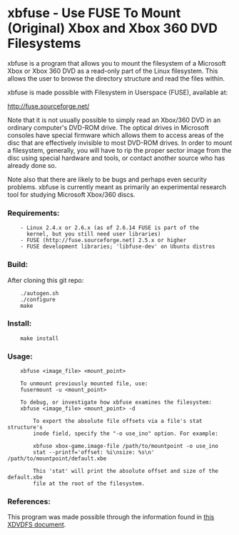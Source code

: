 # xbfuse - Use FUSE To Mount (Original) Xbox and Xbox 360 DVD Filesystems

xbfuse is a program that allows you to mount the filesystem of a 
Microsoft Xbox or Xbox 360 DVD as a read-only part of the Linux 
filesystem. This allows the user to browse the directory structure and 
read the files within. 

xbfuse is made possible with Filesystem in Userspace (FUSE), available 
at:

  http://fuse.sourceforge.net/

Note that it is not usually possible to simply read an Xbox/360 DVD in
an ordinary computer's DVD-ROM drive. The optical drives in Microsoft 
consoles have special firmware which allows them to access areas of the 
disc that are effectively invisible to most DVD-ROM drives. In order to 
mount a filesystem, generally, you will have to rip the proper 
sector image from the disc using special hardware and tools, or contact 
another source who has already done so.

Note also that there are likely to be bugs and perhaps even security 
problems. xbfuse is currently meant as primarily an experimental 
research tool for studying Microsoft Xbox/360 discs.


### Requirements:
```
	- Linux 2.4.x or 2.6.x (as of 2.6.14 FUSE is part of the
	  kernel, but you still need user libraries)
	- FUSE (http://fuse.sourceforge.net) 2.5.x or higher
	- FUSE development libraries; 'libfuse-dev' on Ubuntu distros
```

### Build:
After cloning this git repo:
```
	./autogen.sh
	./configure
	make
```

### Install:
```
	make install
```

### Usage:
```
	xbfuse <image_file> <mount_point>

	To unmount previously mounted file, use:
	fusermount -u <mount_point>

	To debug, or investigate how xbfuse examines the filesystem:
	xbfuse <image_file> <mount_point> -d

        To export the absolute file offsets via a file's stat structure's
        inode field, specify the "-o use_ino" option. For example:

        xbfuse xbox-game.image-file /path/to/mountpoint -o use_ino
        stat --printf='offset: %i\nsize: %s\n' /path/to/mountpoint/default.xbe

        This 'stat' will print the absolute offset and size of the default.xbe
        file at the root of the filesystem.
```

### References:
This program was made possible through the information found in
[this XDVDFS document](https://multimedia.cx/xdvdfs.html).
